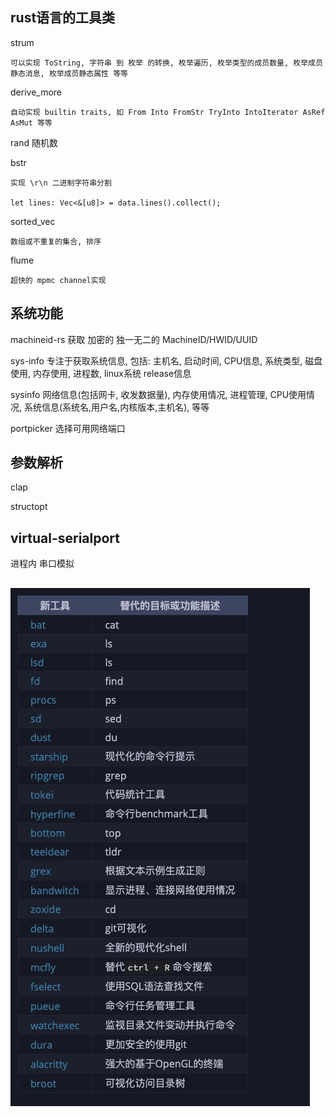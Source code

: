 
## rust语言的工具类

strum

    可以实现 ToString, 字符串 到 枚举 的转换, 枚举遍历, 枚举类型的成员数量, 枚举成员静态消息, 枚举成员静态属性 等等

derive_more

    自动实现 builtin traits, 如 From Into FromStr TryInto IntoIterator AsRef AsMut 等等

rand 随机数

bstr

    实现 \r\n 二进制字符串分割

    let lines: Vec<&[u8]> = data.lines().collect();

sorted_vec

    数组或不重复的集合, 排序

flume

    超快的 mpmc channel实现

## 系统功能

machineid-rs 获取 加密的 独一无二的 MachineID/HWID/UUID

sys-info 专注于获取系统信息, 包括: 主机名, 启动时间, CPU信息, 系统类型, 磁盘使用, 内存使用, 进程数, linux系统 release信息

sysinfo 网络信息(包括网卡, 收发数据量), 内存使用情况, 进程管理, CPU使用情况, 系统信息(系统名,用户名,内核版本,主机名), 等等

portpicker 选择可用网络端口

## 参数解析

clap

structopt

## virtual-serialport

进程内 串口模拟

##

![](images/rust%20crate%20工具集/2025-04-16-16-17-12.png)
